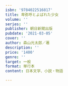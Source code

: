 ```yaml
---
isbn: '9784022516817'
title: 卑弥呼とよばれた少女
volume: ''
series: ''
publisher: 朝日新聞出版
pubdate: '2021-03-05'
cover: ''
author: 森山光太郎／著
description: ''
price: '1400'
genre: ''
target: 一般
format: 単行本
content: 日本文学、小説・物語

---
```

